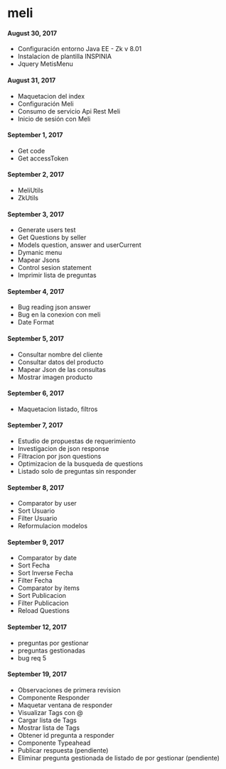 # meli
#### August 30, 2017
  - Configuración entorno Java EE - Zk v 8.01
  - Instalacion de plantilla INSPINIA
  - Jquery MetisMenu
#### August 31, 2017
  - Maquetacion del index
  - Configuración Meli
  - Consumo de servicio Api Rest Meli
  - Inicio de sesión con Meli
#### September 1, 2017
  - Get code
  - Get accessToken
#### September 2, 2017
  - MeliUtils
  - ZkUtils
#### September 3, 2017
  - Generate users test
  - Get Questions by seller
  - Models question, answer and userCurrent
  - Dymanic menu
  - Mapear Jsons
  - Control sesion statement
  - Imprimir lista de preguntas
#### September 4, 2017
  - Bug reading json answer
  - Bug en la conexion con meli
  - Date Format
#### September 5, 2017 
  - Consultar nombre del cliente
  - Consultar datos del producto
  - Mapear Json de las consultas
  - Mostrar imagen producto 
#### September 6, 2017
  - Maquetacion listado, filtros
#### September 7, 2017
  - Estudio de propuestas de requerimiento
  - Investigacion de json response
  - Filtracion por json questions
  - Optimizacion de la busqueda de questions
  - Listado solo de preguntas sin responder
#### September 8, 2017
  - Comparator by user
  - Sort Usuario
  - Filter Usuario
  - Reformulacion modelos
#### September 9, 2017
  - Comparator by date
  - Sort Fecha
  - Sort Inverse Fecha
  - Filter Fecha
  - Comparator by items
  - Sort Publicacion
  - Filter Publicacion
  - Reload Questions 
#### September 12, 2017
  - preguntas por gestionar
  - preguntas gestionadas
  - bug req 5
#### September 19, 2017
  - Observaciones de primera revision
  - Componente Responder
  - Maquetar ventana de responder
  - Visualizar Tags con @
  - Cargar lista de Tags
  - Mostrar lista de Tags
  - Obtener id pregunta a responder
  - Componente Typeahead
  - Publicar respuesta (pendiente)
  - Eliminar pregunta gestionada de listado de por gestionar (pendiente)